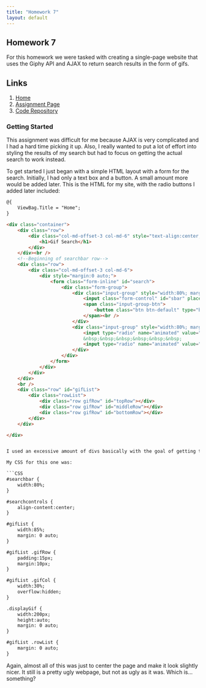 ```yaml
---
title: "Homework 7"
layout: default
---
```


## Homework 7

For this homework we were tasked with creating a single-page website that uses the Giphy API and AJAX to return search results in the form of gifs.

## Links
1. [Home]()
2. [Assignment Page]()
3. [Code Repository]()

### Getting Started

This assignment was difficult for me because AJAX is very complicated and I had a hard time picking it up. Also, I really wanted to put a lot of effort into styling the results of my search but had to focus on getting the actual search to work instead.

To get started I just began with a simple HTML layout with a form for the search. Initially, I had only a text box and a button. A small amount more would be added later. This is the HTML for my site, with the radio buttons I added later included:

```Html
@{
    ViewBag.Title = "Home";
}

<div class="container">
    <div class="row">
        <div class="col-md-offset-3 col-md-6" style="text-align:center;">
            <h1>Gif Search</h1>
        </div>
    </div><br />
    <!--Beginning of searchbar row-->
    <div class="row">
        <div class="col-md-offset-3 col-md-6">
            <div style="margin:0 auto;">
                <form class="form-inline" id="search">
                    <div class="form-group">
                        <div class="input-group" style="width:80%; margin: 0 auto;">
                            <input class="form-control" id="sbar" placeholder="Search" type="text">
                            <span class="input-group-btn">
                                <button class="btn btn-default" type="button" id="submitButton"><span class="glyphicon glyphicon-search"></span></button>
                            </span><br />
                        </div>
                        <div class="input-group" style="width:80%; margin: 0 auto;">
                            <input type="radio" name="animated" value="true" /> Animated
                            &nbsp;&nbsp;&nbsp;&nbsp;&nbsp;&nbsp;
                            <input type="radio" name="animated" value="false" /> Still
                        </div>  
                    </div>
                </form>
            </div>
        </div>
    </div>
    <br />
    <div class="row" id="gifList">
        <div class="rowList">
            <div class="row gifRow" id="topRow"></div>
            <div class="row gifRow" id="middleRow"></div>
            <div class="row gifRow" id="bottomRow"></div>
        </div>
    </div>

</div>


I used an excessive amount of divs basically with the goal of getting the entire site centered. Which it is, so that's a win for me! Then I just had a title, the form, and a div for my gifs to be displayed.

My CSS for this one was:

```CSS
#searchbar {
    width:80%;
}

#searchcontrols {
    align-content:center;
}

#gifList {
    width:85%;
    margin: 0 auto;
}

#gifList .gifRow {
    padding:15px;
    margin:10px;
}

#gifList .gifCol {
    width:30%;
    overflow:hidden;
}

.displayGif {
    width:200px;
    height:auto;
    margin: 0 auto;
}

#gifList .rowList {
    margin: 0 auto;
}
```

Again, almost all of this was just to center the page and make it look slightly nicer. It still is a pretty ugly webpage, but not as ugly as it was. Which is... something?
